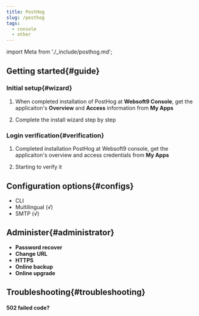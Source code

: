 ```yaml
---
title: PostHog
slug: /posthog
tags:
  - console
  - other
---
```


import Meta from './_include/posthog.md';

<Meta name="meta" />

## Getting started{#guide}

### Initial setup{#wizard}

1. When completed installation of PostHog at **Websoft9 Console**, get the applicaiton's **Overview** and **Access** information from **My Apps**  

2. Complete the install wizard step by step

### Login verification{#verification}

1. Completed installation PostHog at Websoft9 console, get the applicaiton's overview and access credentials from **My Apps**  

2. Starting to verify it

## Configuration options{#configs}

- CLI
- Multilingual (√)
- SMTP (√)

## Administer{#administrator}

- **Password recover**
- **Change URL**
- **HTTPS**
- **Online backup**
- **Online upgrade**

## Troubleshooting{#troubleshooting}

#### 502 failed code?